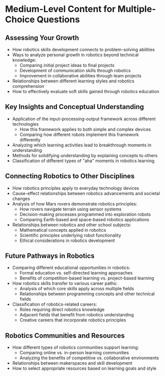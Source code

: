 # Medium-Level Content for Multiple-Choice Questions

## Assessing Your Growth
- How robotics skills development connects to problem-solving abilities
- Ways to analyze personal growth in robotics beyond technical knowledge:
  - Comparing initial project ideas to final projects
  - Development of communication skills through robotics
  - Improvement in collaborative abilities through team projects
- Relationships between different learning styles and robotics comprehension
- How to effectively evaluate soft skills gained through robotics education

## Key Insights and Conceptual Understanding
- Application of the input-processing-output framework across different technologies
  - How this framework applies to both simple and complex devices
  - Comparing how different robots implement this framework differently
- Analyzing which learning activities lead to breakthrough moments in understanding
- Methods for solidifying understanding by explaining concepts to others
- Classification of different types of "aha" moments in robotics learning

## Connecting Robotics to Other Disciplines
- How robotics principles apply to everyday technology devices
- Cause-effect relationships between robotics advancements and societal changes
- Analysis of how Mars rovers demonstrate robotics principles:
  - How rovers navigate terrain using sensor systems
  - Decision-making processes programmed into exploration robots
  - Comparing Earth-based and space-based robotics applications
- Relationships between robotics and other school subjects:
  - Mathematical concepts applied in robotics
  - Scientific principles underlying robot functionality
  - Ethical considerations in robotics development

## Future Pathways in Robotics
- Comparing different educational opportunities in robotics:
  - Formal education vs. self-directed learning approaches
  - Benefits of competition-based learning vs. project-based learning
- How robotics skills transfer to various career paths:
  - Analysis of which core skills apply across multiple fields
  - Relationships between programming concepts and other technical fields
- Classification of robotics-related careers:
  - Roles requiring direct robotics knowledge
  - Adjacent fields that benefit from robotics understanding
  - Creative careers that incorporate robotics principles

## Robotics Communities and Resources
- How different types of robotics communities support learning:
  - Comparing online vs. in-person learning communities
  - Analyzing the benefits of competitive vs. collaborative environments
- Relationships between makerspaces and skill development
- How to select appropriate resources based on learning goals and style